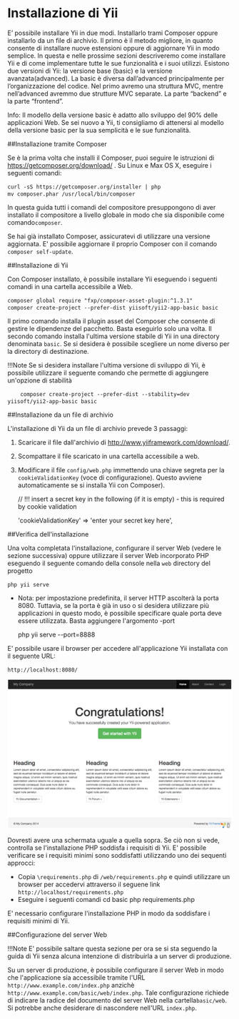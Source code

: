 # Installazione di Yii

E’ possibile installare Yii in due modi. Installarlo trami Composer oppure installarlo da un file di archivio. Il primo è il metodo migliore, in quanto consente di installare nuove estensioni oppure di aggiornare Yii in modo semplice.
In questa e nelle prossime sezioni descriveremo come installare Yii e di come implementare tutte le sue funzionalità e i suoi utilizzi. Esistono due versioni di Yii: la versione base (basic) e la versione avanzata(advanced). La basic è diversa dall’advanced principalmente per l’organizzazione del codice. Nel primo avremo una struttura MVC, mentre nell’advanced avremmo due strutture MVC separate. La parte “backend” e la parte “frontend”.

Info: Il modello della versione basic è adatto allo sviluppo del 90% delle applicazioni Web. Se sei nuovo a Yii, ti consigliamo di attenersi al modello della versione basic per la sua semplicità e le sue funzionalità.

##Installazione tramite Composer

Se è la prima volta che installi il Composer, puoi seguire le istruzioni di <https://getcomposer.org/download/> . Su Linux e Max OS X, eseguire i seguenti comandi:

    curl -sS https://getcomposer.org/installer | php 
    mv composer.phar /usr/local/bin/composer

In questa guida tutti i comandi del compositore presuppongono di aver installato il compositore a livello globale in modo che sia disponibile come comando```composer```. 

Se hai già installato Composer, assicuratevi di utilizzare una versione aggiornata. E' possibile aggiornare il proprio Composer con il comando ```composer self-update```.

##Installazione di Yii

Con Composer installato, è possibile installare Yii eseguendo i seguenti comandi in una cartella accessibile a Web.

    composer global require "fxp/composer-asset-plugin:^1.3.1"
    composer create-project --prefer-dist yiisoft/yii2-app-basic basic

Il primo comando installa il plugin asset del Composer che consente di gestire le dipendenze del pacchetto. Basta eseguirlo solo una volta. Il secondo comando installa l'ultima versione stabile di Yii in una directory denominata ```basic```. Se si desidera è possibile scegliere un nome diverso per la directory di destinazione.

!!!Note
    Se si desidera installare l'ultima versione di sviluppo di Yii, è possibile utilizzare il seguente comando che permette di aggiungere un'opzione di stabilità

        composer create-project --prefer-dist --stability=dev yiisoft/yii2-app-basic basic



##Installazione da un file di archivio

L'installazione di Yii da un file di archivio prevede 3 passaggi:
1. Scaricare il file dall'archivio di http://www.yiiframework.com/download/.
2. Scompattare il file scaricato in una cartella accessibile a web.
3. Modificare il file ```config/web.php``` immettendo una chiave segreta per la ```cookieValidationKey``` (voce di configurazione). Questo avviene automaticamente se si installa Yii con Composer).

    // !!! insert a secret key in the following (if it is empty) - this is required 
           by cookie validation

    'cookieValidationKey' => 'enter your secret key here',

##Verifica dell'installazione

Una volta completata l'installazione, configurare il server Web (vedere le sezione successiva)  oppure utilizzare il server Web incorporato PHP eseguendo il seguente comando della console nella ```web``` directory del progetto

    php yii serve

- Nota: per impostazione predefinita, il server HTTP ascolterà la porta 8080. Tuttavia, se la porta è già in uso o si desidera utilizzare più applicazioni in questo modo, è possibile specificare quale porta deve essere utilizzata. Basta aggiungere l'argomento -port

    php yii serve --port=8888

E' possibile usare il browser per accedere all'applicazione Yii installata con il seguente URL:

    http://localhost:8080/


![Screenshot](../img/getting-started/Homepage.png)     

Dovresti avere una schermata uguale a quella sopra. Se ciò non si vede, controlla se l'installazione PHP soddisfa i requisiti di Yii. E' possibile verificare se i requisiti minimi sono soddisfatti utilizzando uno dei sequenti approcci:
- Copia ```\requirements.php``` di ```/web/requirements.php``` e quindi utilizzare un browser per accedervi attraverso il seguene link ```http://localhost/requirements.php```
- Eseguire i seguenti comandi
    cd basic
    php requirements.php

E' necessario configurare l'installazione PHP in modo da soddisfare i requisiti minimi di Yii.

##Configurazione del server Web

!!!Note
    E' possibile saltare questa sezione per ora se si sta seguendo la guida di Yii senza alcuna intenzione di distribuirla a un server di produzione.

Su un server di produzione, è possibile configurare il server Web in modo che l'applicazione sia accessibile tramite l'URL ```http://www.example.com/index.php``` anzichè ```http://www.example.com/basic/web/index.php```. Tale configurazione richiede di indicare la radice del documento del server Web nella cartella```basic/web```.
Si potrebbe anche desiderare di nascondere nell'URL ```index.php```.
